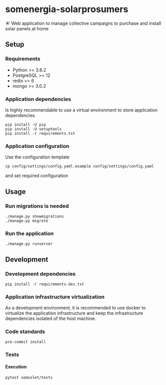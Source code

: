 # somenergia-solarprosumers
☀ Web application to manage collective campaigns to purchase and install solar panels at home


## Setup

### Requirements

* Python >= 3.8.2
* PostgreSQL >= 12
* redis >= 6
* mongo >= 3.0.2


### Application dependencies

Is highly recommendable to use a virtual environment to store application dependencies.

```shell
pip install -U pip
pip install -U setuptools
pip install -r requirements.txt
```

### Application configuration

Use the configuration template
```shell
cp config/settings/config.yaml.example config/settings/config.yaml
```

and set required configuration


## Usage

### Run migrations is needed
```shell
./manage.py showmigrations
./manage.py migrate
```

### Run the application
```shell
./manage.py runserver
```


## Development

### Development dependencies

```shell
pip install -r requirements-dev.txt
```

### Application infrastructure virtualization

As a development environment, it is recommended to use docker to virtualize the application infrastructure and
keep the infrastructure dependencies isolated of the host machine.


### Code standards

```shell
pre-commit install
```


### Tests

#### Execution

```shell
pytest somsolet/tests
```
